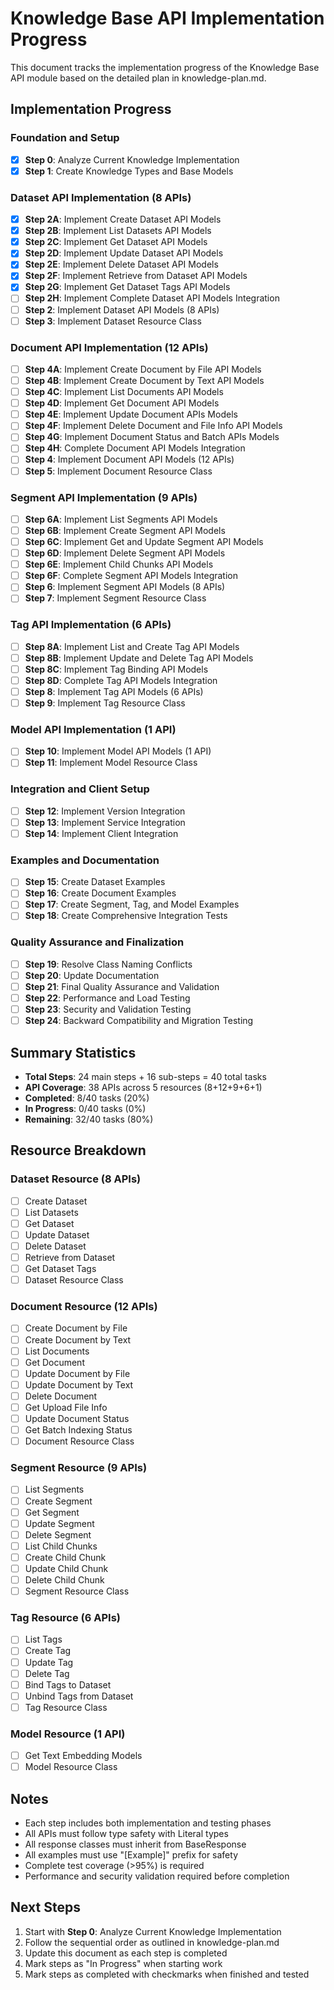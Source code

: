 # Knowledge Base API Implementation Progress

This document tracks the implementation progress of the Knowledge Base API module based on the detailed plan in knowledge-plan.md.

## Implementation Progress

### Foundation and Setup
- [x] **Step 0**: Analyze Current Knowledge Implementation
- [x] **Step 1**: Create Knowledge Types and Base Models

### Dataset API Implementation (8 APIs)
- [x] **Step 2A**: Implement Create Dataset API Models
- [x] **Step 2B**: Implement List Datasets API Models
- [x] **Step 2C**: Implement Get Dataset API Models
- [x] **Step 2D**: Implement Update Dataset API Models
- [x] **Step 2E**: Implement Delete Dataset API Models
- [x] **Step 2F**: Implement Retrieve from Dataset API Models
- [x] **Step 2G**: Implement Get Dataset Tags API Models
- [ ] **Step 2H**: Implement Complete Dataset API Models Integration
- [ ] **Step 2**: Implement Dataset API Models (8 APIs)
- [ ] **Step 3**: Implement Dataset Resource Class

### Document API Implementation (12 APIs)
- [ ] **Step 4A**: Implement Create Document by File API Models
- [ ] **Step 4B**: Implement Create Document by Text API Models
- [ ] **Step 4C**: Implement List Documents API Models
- [ ] **Step 4D**: Implement Get Document API Models
- [ ] **Step 4E**: Implement Update Document APIs Models
- [ ] **Step 4F**: Implement Delete Document and File Info API Models
- [ ] **Step 4G**: Implement Document Status and Batch APIs Models
- [ ] **Step 4H**: Complete Document API Models Integration
- [ ] **Step 4**: Implement Document API Models (12 APIs)
- [ ] **Step 5**: Implement Document Resource Class

### Segment API Implementation (9 APIs)
- [ ] **Step 6A**: Implement List Segments API Models
- [ ] **Step 6B**: Implement Create Segment API Models
- [ ] **Step 6C**: Implement Get and Update Segment API Models
- [ ] **Step 6D**: Implement Delete Segment API Models
- [ ] **Step 6E**: Implement Child Chunks API Models
- [ ] **Step 6F**: Complete Segment API Models Integration
- [ ] **Step 6**: Implement Segment API Models (8 APIs)
- [ ] **Step 7**: Implement Segment Resource Class

### Tag API Implementation (6 APIs)
- [ ] **Step 8A**: Implement List and Create Tag API Models
- [ ] **Step 8B**: Implement Update and Delete Tag API Models
- [ ] **Step 8C**: Implement Tag Binding API Models
- [ ] **Step 8D**: Complete Tag API Models Integration
- [ ] **Step 8**: Implement Tag API Models (6 APIs)
- [ ] **Step 9**: Implement Tag Resource Class

### Model API Implementation (1 API)
- [ ] **Step 10**: Implement Model API Models (1 API)
- [ ] **Step 11**: Implement Model Resource Class

### Integration and Client Setup
- [ ] **Step 12**: Implement Version Integration
- [ ] **Step 13**: Implement Service Integration
- [ ] **Step 14**: Implement Client Integration

### Examples and Documentation
- [ ] **Step 15**: Create Dataset Examples
- [ ] **Step 16**: Create Document Examples
- [ ] **Step 17**: Create Segment, Tag, and Model Examples
- [ ] **Step 18**: Create Comprehensive Integration Tests

### Quality Assurance and Finalization
- [ ] **Step 19**: Resolve Class Naming Conflicts
- [ ] **Step 20**: Update Documentation
- [ ] **Step 21**: Final Quality Assurance and Validation
- [ ] **Step 22**: Performance and Load Testing
- [ ] **Step 23**: Security and Validation Testing
- [ ] **Step 24**: Backward Compatibility and Migration Testing

## Summary Statistics

- **Total Steps**: 24 main steps + 16 sub-steps = 40 total tasks
- **API Coverage**: 38 APIs across 5 resources (8+12+9+6+1)
- **Completed**: 8/40 tasks (20%)
- **In Progress**: 0/40 tasks (0%)
- **Remaining**: 32/40 tasks (80%)

## Resource Breakdown

### Dataset Resource (8 APIs)
- [ ] Create Dataset
- [ ] List Datasets
- [ ] Get Dataset
- [ ] Update Dataset
- [ ] Delete Dataset
- [ ] Retrieve from Dataset
- [ ] Get Dataset Tags
- [ ] Dataset Resource Class

### Document Resource (12 APIs)
- [ ] Create Document by File
- [ ] Create Document by Text
- [ ] List Documents
- [ ] Get Document
- [ ] Update Document by File
- [ ] Update Document by Text
- [ ] Delete Document
- [ ] Get Upload File Info
- [ ] Update Document Status
- [ ] Get Batch Indexing Status
- [ ] Document Resource Class

### Segment Resource (9 APIs)
- [ ] List Segments
- [ ] Create Segment
- [ ] Get Segment
- [ ] Update Segment
- [ ] Delete Segment
- [ ] List Child Chunks
- [ ] Create Child Chunk
- [ ] Update Child Chunk
- [ ] Delete Child Chunk
- [ ] Segment Resource Class

### Tag Resource (6 APIs)
- [ ] List Tags
- [ ] Create Tag
- [ ] Update Tag
- [ ] Delete Tag
- [ ] Bind Tags to Dataset
- [ ] Unbind Tags from Dataset
- [ ] Tag Resource Class

### Model Resource (1 API)
- [ ] Get Text Embedding Models
- [ ] Model Resource Class

## Notes

- Each step includes both implementation and testing phases
- All APIs must follow type safety with Literal types
- All response classes must inherit from BaseResponse
- All examples must use "[Example]" prefix for safety
- Complete test coverage (>95%) is required
- Performance and security validation required before completion

## Next Steps

1. Start with **Step 0**: Analyze Current Knowledge Implementation
2. Follow the sequential order as outlined in knowledge-plan.md
3. Update this document as each step is completed
4. Mark steps as "In Progress" when starting work
5. Mark steps as completed with checkmarks when finished and tested